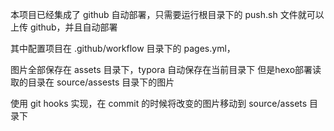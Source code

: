 本项目已经集成了 github 自动部署，只需要运行根目录下的 push.sh 文件就可以上传 github，并且自动部署

其中配置项目在 .github/workflow 目录下的 pages.yml，


图片全部保存在 assets 目录下，typora 自动保存在当前目录下
但是hexo部署读取的目录在 source/assests 目录下的图片

使用 git hooks 实现，在 commit 的时候将改变的图片移动到 source/assets 目录下
